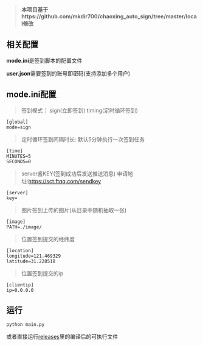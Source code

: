 >**本项目基于https://github.com/mkdir700/chaoxing_auto_sign/tree/master/local修改**

## 相关配置

**mode.ini**是签到脚本的配置文件

**user.json**需要签到的账号即密码(支持添加多个用户)

## mode.ini配置

> 签到模式：
sign(立即签到) timing(定时循环签到)

```
[global]
mode=sign
```

> 定时循环签到间隔时长:
默认5分钟执行一次签到任务
```
[time]
MINUTES=5
SECONDS=0
```

> server酱KEY(签到成功后发送推送消息)
申请地址:https://sct.ftqq.com/sendkey
```
[server]
key=
```

> 图片签到上传的图片(从目录中随机抽取一张)
```
[image]
PATH=./image/
```

> 位置签到提交的经纬度
```
[location]
longitude=121.469329
latitude=31.228518
```

> 位置签到提交的ip
```
[clientip]
ip=0.0.0.0
```


## 运行
```
python main.py
```
或者直接运行[releases](https://github.com/mkdir700/chaoxing_auto_sign/tree/latest/api)里的编译后的可执行文件